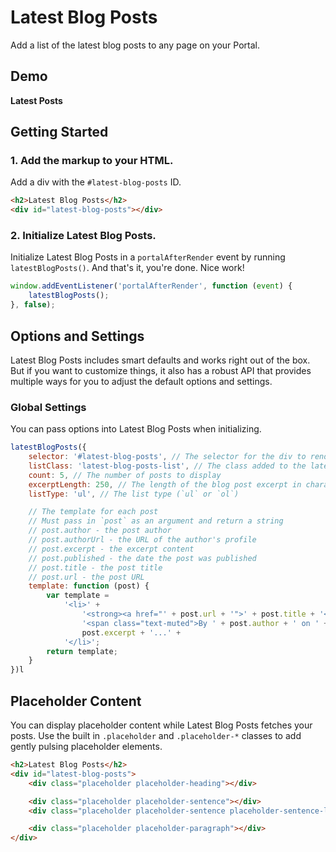 # Latest Blog Posts

Add a list of the latest blog posts to any page on your Portal.

<div id="plugin-note"></div>

<div id="demo-toc"></div>


## Demo

**Latest Posts**

<div id="latest-blog-posts">
	<div class="placeholder placeholder-sentence"></div>
	<div class="placeholder placeholder-sentence"></div>
	<div class="placeholder placeholder-sentence"></div>
</div>


## Getting Started

### 1. Add the markup to your HTML.

Add a div with the `#latest-blog-posts` ID.

```html
<h2>Latest Blog Posts</h2>
<div id="latest-blog-posts"></div>
```

### 2. Initialize Latest Blog Posts.

Initialize Latest Blog Posts in a `portalAfterRender` event by running `latestBlogPosts()`. And that's it, you're done. Nice work!

```js
window.addEventListener('portalAfterRender', function (event) {
	latestBlogPosts();
}, false);
```


## Options and Settings

Latest Blog Posts includes smart defaults and works right out of the box. But if you want to customize things, it also has a robust API that provides multiple ways for you to adjust the default options and settings.

### Global Settings

You can pass options into Latest Blog Posts when initializing.

```javascript
latestBlogPosts({
	selector: '#latest-blog-posts', // The selector for the div to render the posts into
	listClass: 'latest-blog-posts-list', // The class added to the latest posts list (used for styling)
	count: 5, // The number of posts to display
	excerptLength: 250, // The length of the blog post excerpt in characters
	listType: 'ul', // The list type (`ul` or `ol`)

	// The template for each post
	// Must pass in `post` as an argument and return a string
	// post.author - the post author
	// post.authorUrl - the URL of the author's profile
	// post.excerpt - the excerpt content
	// post.published - the date the post was published
	// post.title - the post title
	// post.url - the post URL
	template: function (post) {
		var template =
			'<li>' +
				'<strong><a href="' + post.url + '">' + post.title + '</a></strong><br>' +
				'<span class="text-muted">By ' + post.author + ' on ' + post.published + '</span><br>' +
				post.excerpt + '...' +
			'</li>';
		return template;
	}
})l
```

## Placeholder Content

You can display placeholder content while Latest Blog Posts fetches your posts. Use the built in `.placeholder` and `.placeholder-*` classes to add gently pulsing placeholder elements.

```html
<h2>Latest Blog Posts</h2>
<div id="latest-blog-posts">
	<div class="placeholder placeholder-heading"></div>

	<div class="placeholder placeholder-sentence"></div>
	<div class="placeholder placeholder-sentence placeholder-sentence-last"></div>

	<div class="placeholder placeholder-paragraph"></div>
</div>
```